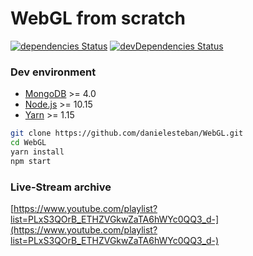 WebGL from scratch
===

[![dependencies Status](https://david-dm.org/danielesteban/WebGL/status.svg)](https://david-dm.org/danielesteban/WebGL)
[![devDependencies Status](https://david-dm.org/danielesteban/WebGL/dev-status.svg)](https://david-dm.org/danielesteban/WebGL?type=dev)

### Dev environment

 * [MongoDB](https://www.mongodb.com/download-center/community) >= 4.0
 * [Node.js](https://nodejs.org/en/download/) >= 10.15
 * [Yarn](https://yarnpkg.com/en/docs/install) >= 1.15

```bash
git clone https://github.com/danielesteban/WebGL.git
cd WebGL
yarn install
npm start
```

### Live-Stream archive

[https://www.youtube.com/playlist?list=PLxS3QOrB_ETHZVGkwZaTA6hWYc0QQ3_d-](https://www.youtube.com/playlist?list=PLxS3QOrB_ETHZVGkwZaTA6hWYc0QQ3_d-)

